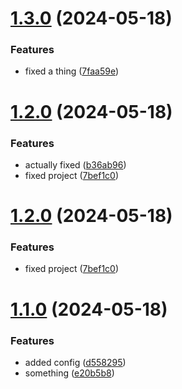 # [1.3.0](https://github.com/jdlovins/testing-nx/compare/v1.2.0...v1.3.0) (2024-05-18)


### Features

* fixed a thing ([7faa59e](https://github.com/jdlovins/testing-nx/commit/7faa59eac2d5a8977cecc8485d5ff08a138f1c10))

# [1.2.0](https://github.com/jdlovins/testing-nx/compare/v1.1.0...v1.2.0) (2024-05-18)


### Features

* actually fixed ([b36ab96](https://github.com/jdlovins/testing-nx/commit/b36ab9685599985f2ffd1f0cbe2476ab79bf5fea))
* fixed project ([7bef1c0](https://github.com/jdlovins/testing-nx/commit/7bef1c08f8cd13661dbcc7e06ca5b75b24c9e5ce))

# [1.2.0](https://github.com/jdlovins/testing-nx/compare/v1.1.0...v1.2.0) (2024-05-18)


### Features

* fixed project ([7bef1c0](https://github.com/jdlovins/testing-nx/commit/7bef1c08f8cd13661dbcc7e06ca5b75b24c9e5ce))

# [1.1.0](https://github.com/jdlovins/testing-nx/compare/v1.0.0...v1.1.0) (2024-05-18)


### Features

* added config ([d558295](https://github.com/jdlovins/testing-nx/commit/d5582959b8b600aedac62e961d1c7bcf7fb26536))
* something ([e20b5b8](https://github.com/jdlovins/testing-nx/commit/e20b5b86dd45c1cb034895c80de10d2c00eacbe6))
